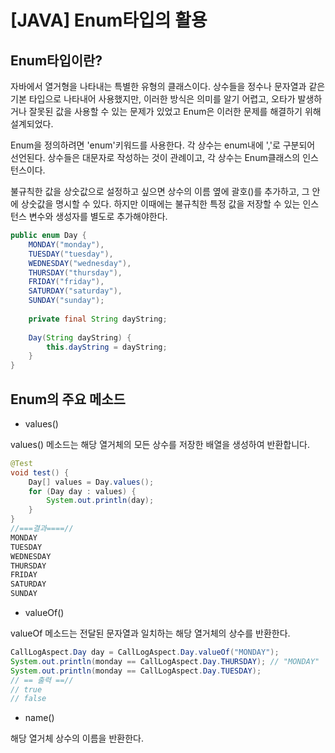 # [JAVA] Enum타입의 활용

## Enum타입이란? 

자바에서 열거형을 나타내는 특별한 유형의 클래스이다. 
상수들을 정수나 문자열과 같은 기본 타입으로 나타내어 사용했지만, 이러한 방식은 의미를 알기 어렵고, 오타가 발생하거나 잘못된 값을 사용할 수 있는 문제가 있었고 Enum은 이러한 문제를 해결하기 위해 설계되었다. 

Enum을 정의하려면 'enum'키워드를 사용한다. 각 상수는 enum내에 ','로 구분되어 선언된다. 
상수들은 대문자로 작성하는 것이 관례이고, 각 상수는 Enum클래스의 인스턴스이다. 

불규칙한 값을 상숫값으로 설정하고 싶으면 상수의 이름 옆에 괄호()를 추가하고, 그 안에 상숫값을 명시할 수 있다. 하지만 이때에는 불규칙한 특정 값을 저장할 수 있는 인스턴스 변수와 생성자를 별도로 추가해야한다. 

```java
public enum Day {
    MONDAY("monday"),
    TUESDAY("tuesday"),
    WEDNESDAY("wednesday"),
    THURSDAY("thursday"),
    FRIDAY("friday"),
    SATURDAY("saturday"),
    SUNDAY("sunday");
    
    private final String dayString;
    
    Day(String dayString) {
        this.dayString = dayString;
    }
}
```

## Enum의 주요 메소드 

* values() 

values() 메소드는 해당 열거체의 모든 상수를 저장한 배열을 생성하여 반환합니다. 
```java
@Test
void test() {
    Day[] values = Day.values();
    for (Day day : values) {
        System.out.println(day);
    }
}
//===결과====//
MONDAY
TUESDAY
WEDNESDAY
THURSDAY
FRIDAY
SATURDAY
SUNDAY
```
* valueOf()

valueOf 메소드는 전달된 문자열과 일치하는 해당 열거체의 상수를 반환한다. 
```java
CallLogAspect.Day day = CallLogAspect.Day.valueOf("MONDAY");
System.out.println(monday == CallLogAspect.Day.THURSDAY); // "MONDAY"
System.out.println(monday == CallLogAspect.Day.TUESDAY); 
// == 출력 ==//
// true
// false
```

* name()

해당 열거체 상수의 이름을 반환한다.






